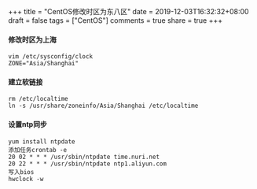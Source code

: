 +++
title = "CentOS修改时区为东八区"
date = 2019-12-03T16:32:32+08:00
draft = false
tags = ["CentOS"]
comments = true
share = true
+++


#### 修改时区为上海

```language-shell
vim /etc/sysconfig/clock
ZONE="Asia/Shanghai"
```

#### 建立软链接

```language-shell
rm /etc/localtime
ln -s /usr/share/zoneinfo/Asia/Shanghai /etc/localtime
```

#### 设置ntp同步

```language-shell
yum install ntpdate
添加任务crontab -e
20 02 * * * /usr/sbin/ntpdate time.nuri.net
20 22 * * * /usr/sbin/ntpdate ntp1.aliyun.com
写入bios
hwclock -w
```